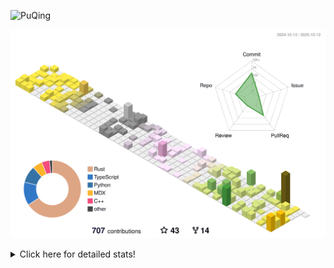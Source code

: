 ![PuQing](https://user-images.githubusercontent.com/27223114/171565019-9a56fae6-b08b-421f-99db-7e830da42371.png)

![](./profile-3d-contrib/profile-season-animate.svg)

<details>
<summary>Click here for detailed stats!</summary>

<!--START_SECTION:waka-->
![Lines of code](https://img.shields.io/badge/From%20Hello%20World%20I%27ve%20Written-2.8%20million%20lines%20of%20code-blue)

**🐱 My GitHub Data** 

> 📦 470.9 kB Used in GitHub's Storage 
 > 
> 🏆 558 Contributions in the Year 2025
 > 
> 🚫 Not Opted to Hire
 > 
> 📜 35 Public Repositories 
 > 
> 🔑 36 Private Repositories 
 > 
**I'm an Early 🐤** 

```text
🌞 Morning                1029 commits        ██░░░░░░░░░░░░░░░░░░░░░░░   09.38 % 
🌆 Daytime                4745 commits        ███████████░░░░░░░░░░░░░░   43.23 % 
🌃 Evening                2996 commits        ███████░░░░░░░░░░░░░░░░░░   27.30 % 
🌙 Night                  2205 commits        █████░░░░░░░░░░░░░░░░░░░░   20.09 % 
```


📊 **This Week I Spent My Time On** 

```text
💬 Programming Languages: 
Python                   16 hrs 1 min        ████████████░░░░░░░░░░░░░   46.81 % 
Rust                     10 hrs 31 mins      ████████░░░░░░░░░░░░░░░░░   30.72 % 
TOML                     2 hrs 48 mins       ██░░░░░░░░░░░░░░░░░░░░░░░   08.21 % 
JSON                     1 hr 47 mins        █░░░░░░░░░░░░░░░░░░░░░░░░   05.23 % 
Markdown                 1 hr 13 mins        █░░░░░░░░░░░░░░░░░░░░░░░░   03.59 % 

🔥 Editors: 
VS Code                  34 hrs 8 mins       █████████████████████████   99.67 % 
Obsidian                 6 mins              ░░░░░░░░░░░░░░░░░░░░░░░░░   00.33 % 

💻 Operating System: 
Linux                    19 hrs 27 mins      ██████████████░░░░░░░░░░░   56.83 % 
WSL                      14 hrs 35 mins      ███████████░░░░░░░░░░░░░░   42.62 % 
Mac                      7 mins              ░░░░░░░░░░░░░░░░░░░░░░░░░   00.35 % 
Windows                  4 mins              ░░░░░░░░░░░░░░░░░░░░░░░░░   00.20 % 
```


<!--END_SECTION:waka-->
</details>
